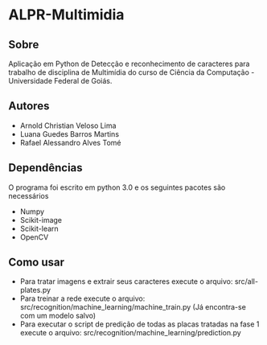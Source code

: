 # ALPR-Multimidia

## **Sobre**
Aplicação em Python de Detecção e reconhecimento de caracteres para trabalho de disciplina de Multimídia do curso de Ciência da Computação - Universidade Federal de Goiás.

## **Autores**
* Arnold Christian Veloso Lima
* Luana Guedes Barros Martins
* Rafael Alessandro Alves Tomé

## **Dependências**
O programa foi escrito em python 3.0 e os seguintes pacotes são necessários
* Numpy
* Scikit-image
* Scikit-learn
* OpenCV

## **Como usar**
* Para tratar imagens e extrair seus caracteres execute o arquivo: src/all-plates.py
* Para treinar a rede execute o arquivo: src/recognition/machine_learning/machine_train.py (Já encontra-se com um modelo salvo)
* Para executar o script de predição de todas as placas tratadas na fase 1 execute o arquivo: src/recognition/machine_learning/prediction.py
